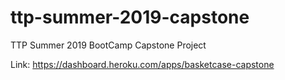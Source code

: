 # ttp-summer-2019-capstone
TTP Summer 2019 BootCamp Capstone Project

Link: https://dashboard.heroku.com/apps/basketcase-capstone
